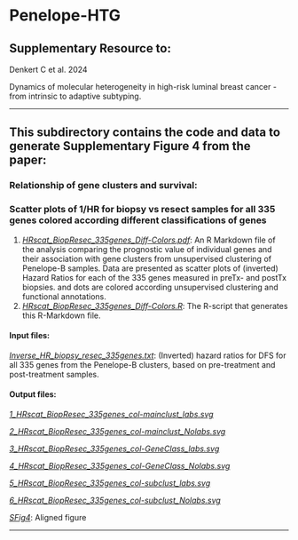 # Penelope-HTG


## Supplementary Resource to:  

Denkert C et al. 2024 

Dynamics of molecular heterogeneity in high-risk luminal breast cancer - from intrinsic to adaptive subtyping.

************************************************************

## This subdirectory contains the code and data to generate Supplementary Figure 4 from the paper:

### Relationship of gene clusters and survival:
### Scatter plots of 1/HR for biopsy vs resect samples for all 335 genes colored according different classifications of genes 

1. [*HRscat_BiopResec_335genes_Diff-Colors.pdf*](https://github.com/tkarn/Penelope-HTG/blob/main/SuppFig4/HRscat_BiopResec_335genes_Diff-Colors.pdf):  An R Markdown file of the analysis comparing the prognostic value of individual genes and their association with gene clusters from unsupervised clustering of Penelope-B samples. Data are presented as scatter plots of (inverted) Hazard Ratios for each of the 335 genes measured in preTx- and postTx biopsies. and dots are colored according unsupervised clustering and functional annotations.
2. [*HRscat_BiopResec_335genes_Diff-Colors.R*](https://github.com/tkarn/Penelope-HTG/blob/main/SuppFig4/HRscat_BiopResec_335genes_Diff-Colors.R):  The R-script that generates this R-Markdown file.

#### Input files:
[*Inverse_HR_biopsy_resec_335genes.txt*](https://github.com/tkarn/Penelope-HTG/blob/main/SuppFig4/Inverse_HR_biopsy_resec_335genes.txt): (Inverted) hazard ratios for DFS for all 335 genes from the Penelope-B clusters, based on pre-treatment and post-treatment samples.

#### Output files:
[*1_HRscat_BiopResec_335genes_col-mainclust_labs.svg*](https://github.com/tkarn/Penelope-HTG/blob/main/SuppFig4/1_HRscat_BiopResec_335genes_col-mainclust_labs.svg)

[*2_HRscat_BiopResec_335genes_col-mainclust_Nolabs.svg*](https://github.com/tkarn/Penelope-HTG/blob/main/SuppFig4/2_HRscat_BiopResec_335genes_col-mainclust_Nolabs.svg)

[*3_HRscat_BiopResec_335genes_col-GeneClass_labs.svg*](https://github.com/tkarn/Penelope-HTG/blob/main/SuppFig4/3_HRscat_BiopResec_335genes_col-GeneClass_labs.svg)

[*4_HRscat_BiopResec_335genes_col-GeneClass_Nolabs.svg*](https://github.com/tkarn/Penelope-HTG/blob/main/SuppFig4/4_HRscat_BiopResec_335genes_col-GeneClass_Nolabs.svg)

[*5_HRscat_BiopResec_335genes_col-subclust_labs.svg*](https://github.com/tkarn/Penelope-HTG/blob/main/SuppFig4/5_HRscat_BiopResec_335genes_col-subclust_labs.svg)

[*6_HRscat_BiopResec_335genes_col-subclust_Nolabs.svg*](https://github.com/tkarn/Penelope-HTG/blob/main/SuppFig4/6_HRscat_BiopResec_335genes_col-subclust_Nolabs.svg)

[*SFig4*](https://github.com/tkarn/Penelope-HTG/blob/main/SuppFig4/SFig4): Aligned figure


************************************************************
